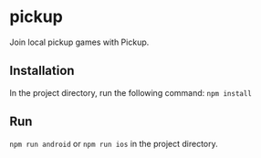 # pickup
Join local pickup games with Pickup.

## Installation
In the project directory, run the following command:
`npm install`

## Run
`npm run android` or `npm run ios` in the project directory.
